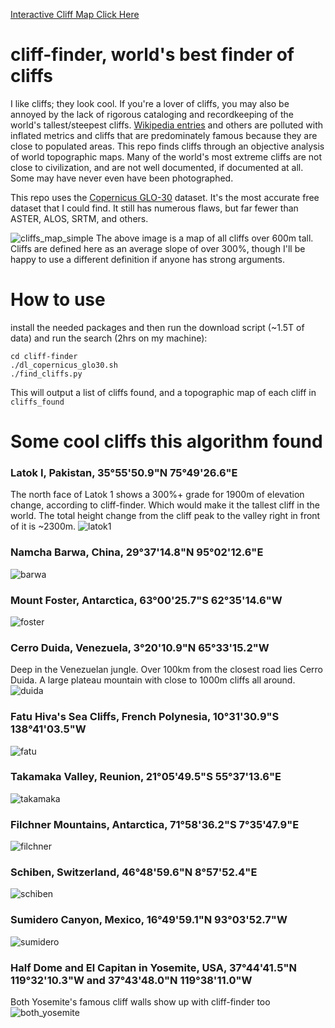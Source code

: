 [Interactive Cliff Map Click Here](https://haraschax.github.io/cliff-finder/)
# cliff-finder, world's best finder of cliffs

I like cliffs; they look cool. If you're a lover of cliffs, you may also be annoyed by the lack of rigorous cataloging and recordkeeping of the world's tallest/steepest cliffs. [Wikipedia entries](https://en.wikipedia.org/wiki/Cliff) and others are polluted with inflated metrics and cliffs that are predominately famous because they are close to populated areas. This repo finds cliffs through an objective analysis of world topographic maps. Many of the world's most extreme cliffs are not close to civilization, and are not well documented, if documented at all. Some may have never even have been photographed.

This repo uses the [Copernicus GLO-30](https://portal.opentopography.org/raster?opentopoID=OTSDEM.032021.4326.3) dataset. It's the most accurate free dataset that I could find. It still has numerous flaws, but far fewer than ASTER, ALOS, SRTM, and others.

![cliffs_map_simple](cliffs_map_simple.png)
The above image is a map of all cliffs over 600m tall. Cliffs are defined here as an average slope of over 300%, though I'll be happy to use a different definition if anyone has strong arguments.

# How to use
install the needed packages and then run the download script (~1.5T of data) and run the search (2hrs on my machine):
```
cd cliff-finder
./dl_copernicus_glo30.sh
./find_cliffs.py
```
This will output a list of cliffs found, and a topographic map of each cliff in `cliffs_found`

# Some cool cliffs this algorithm found
### Latok I, Pakistan, 35°55'50.9"N 75°49'26.6"E
The north face of Latok 1 shows a 300%+ grade for 1900m of elevation change, according to cliff-finder. Which would make it the tallest cliff in the world. The total height change from the cliff peak to the valley right in front of it is ~2300m.
![latok1](cliff_pics/latok1_north_face.jpg)

### Namcha Barwa, China, 29°37'14.8"N 95°02'12.6"E
![barwa](cliff_pics/namcha_barwa_west.jpg)

### Mount Foster, Antarctica, 63°00'25.7"S 62°35'14.6"W
![foster](cliff_pics/foster.jpg)

### Cerro Duida, Venezuela, 3°20'10.9"N 65°33'15.2"W
Deep in the Venezuelan jungle. Over 100km from the closest road lies Cerro Duida. A large plateau mountain with close to 1000m cliffs all around.\
![duida](cliff_pics/duida.jpeg)

### Fatu Hiva's Sea Cliffs, French Polynesia, 10°31'30.9"S 138°41'03.5"W
![fatu](cliff_pics/fatu_hiva.jpg)

### Takamaka Valley, Reunion, 21°05'49.5"S 55°37'13.6"E
![takamaka](cliff_pics/takamaka.jpg)

### Filchner Mountains, Antarctica, 71°58'36.2"S 7°35'47.9"E
![filchner](cliff_pics/filchner.jpg)

### Schiben, Switzerland, 46°48'59.6"N 8°57'52.4"E
![schiben](cliff_pics/schiben.png)

### Sumidero Canyon, Mexico, 16°49'59.1"N 93°03'52.7"W
![sumidero](cliff_pics/sumidero.webp)

### Half Dome and El Capitan in Yosemite, USA, 37°44'41.5"N 119°32'10.3"W and 37°43'48.0"N 119°38'11.0"W
Both Yosemite's famous cliff walls show up with cliff-finder too
![both_yosemite](cliff_pics/both_yosemite.jpg)
